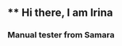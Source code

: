 ## ** Hi there, I am Irina

### Manual tester from Samara
<!--
**ermolooshka/ermolooshka** is a ✨ _special_ ✨ repository because its `README.md` (this file) appears on your GitHub profile.

 ### About me

- 🔭 I’m currently working on an online mental map editor **Mind in Map**
- 🌱 I’m currently learning Python programming language
- 🤔 I’m looking for help with test automation
- 📫 Reach me by [gmail](mailto:ermolinaira666@gmail.com)
  

-->
